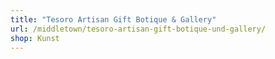 ```yaml
---
title: "Tesoro Artisan Gift Botique & Gallery"
url: /middletown/tesoro-artisan-gift-botique-und-gallery/
shop: Kunst
---
```

